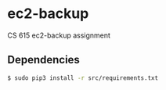 # ec2-backup
CS 615 ec2-backup assignment


## Dependencies
```bash
$ sudo pip3 install -r src/requirements.txt
```

